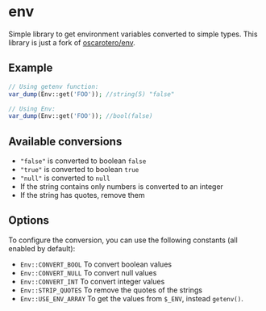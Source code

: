 # env

Simple library to get environment variables converted to simple types. This library is just a fork of [oscarotero/env](https://packagist.org/packages/oscarotero/env).

## Example

```php
// Using getenv function:
var_dump(Env::get('FOO')); //string(5) "false"

// Using Env:
var_dump(Env::get('FOO')); //bool(false)
```

## Available conversions

* `"false"` is converted to boolean `false`
* `"true"` is converted to boolean `true`
* `"null"` is converted to `null`
* If the string contains only numbers is converted to an integer
* If the string has quotes, remove them

## Options

To configure the conversion, you can use the following constants (all enabled by default):

* `Env::CONVERT_BOOL` To convert boolean values
* `Env::CONVERT_NULL` To convert null values
* `Env::CONVERT_INT` To convert integer values
* `Env::STRIP_QUOTES` To remove the quotes of the strings
* `Env::USE_ENV_ARRAY` To get the values from `$_ENV`, instead `getenv()`.
